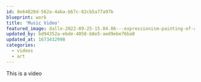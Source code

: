 ```yaml
---
id: 8e64820d-562a-4aba-b67c-82cb5a77a97b
blueprint: work
title: 'Music Video'
featured_image: dalle-2022-09-25-15.04.06---expressionism-painting-of-a-man-with-brown-beard-and-large-glasses-and-a-grey-fluffy-cat-.png
updated_by: bd94352a-ebde-4058-b8e5-aed9ebe76ba0
updated_at: 1673432998
categories:
  - videos
  - art
---
```

This is a video